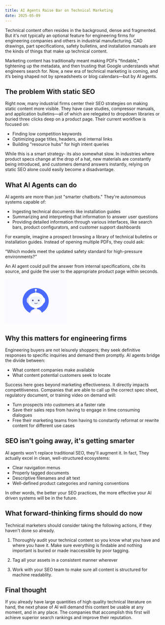 ```yaml
---
title: AI Agents Raise Bar on Technical Marketing
date: 2025-05-09
---
```

Technical content often resides in the background, dense and fragmented. But it's not typically an optional feature for engineering firms for engineering companies and others in industrial manufacturing. CAD drawings, part specifications, safety bulletins, and installation manuals are the kinds of things that make up technical content.

Marketing content has traditionally meant making PDFs "findable," tightening up the metadata, and then trusting that Google understands what engineers search for. Now, a new era of technical marketing is coming, and it’s being shaped not by spreadsheets or blog calendars—but by AI agents.

## The problem With static SEO

Right now, many industrial firms center their SEO strategies on making static content more visible. They have case studies, compressor manuals, and application bulletins—all of which are relegated to dropdown libraries or buried three clicks deep on a product page. Their current workflow is focused on:

  - Finding low competition keywords
  - Optimizing page titles, headers, and internal links
  - Building "resource hubs" for high intent queries

While this is a smart strategy- its also somewhat slow. In industries where product specs change at the drop of a hat, new materials are constantly being introduced, and customers demand answers instantly, relying on static SEO alone could easily become a disadvantage.

## What AI Agents can do

AI agents are more than just "smarter chatbots." They're autonomous systems capable of:

  - Ingesting technical documents like installation guides
  - Summarizing and interpreting that information to answer user questions
  - Providing detailed information through various interfaces, like search bars, product configurators, and customer support dashboards

For example, imagine a prospect browsing a library of technical bulletins or installation guides. Instead of opening multiple PDFs, they could ask:

“Which models meet the updated safety standard for high-pressure environments?”

An AI agent could pull the answer from internal specifications, cite its source, and guide the user to the appropriate product page within seconds.

<img src="/img/bot.gif" height="150px" />


## Why this matters for engineering firms
Engineering buyers are not leisurely shoppers; they seek definitive responses to specific inquiries and demand them promptly. AI agents bridge the divide between:

- What content companies make available
- What content potential customers seek to locate

Success here goes beyond marketing effectiveness. It directly impacts competitiveness. Companies that are able to call up the correct spec sheet, regulatory document, or training video on demand will:

- Turn prospects into customers at a faster rate
- Save their sales reps from having to engage in time consuming dialogues
- Free their marketing teams from having to constantly reformat or rewrite content for different use cases

## SEO isn't going away, it's getting smarter
AI agents won't replace traditional SEO, they'll augment it. In fact, They actually excel in clean, well-structured ecosystems:

- Clear navigation menus
- Properly tagged documents
- Descriptive filenames and alt text
- Well-defined product categories and naming conventions

In other words, the better your SEO practices, the more effective your AI driven systems will be in the future.

## What forward-thinking firms should do now

Technical marketers should consider taking the following actions, if they haven't done so already.

1. Thoroughly audit your technical content so you know what you have and where you have it. Make sure everything is findable and nothing important is buried or made inaccessible by poor tagging.

2. Tag all your assets in a consistent manner wherever

3. Work with your SEO team to make sure all content is structured for machine readablity.

## Final thought

If you already have large quantities of high quality technical literature on hand, the next phase of AI will demand this content be usable at any moment, and in any place. The companies that accomplish this first will achieve superior search rankings and improve their reputation.









